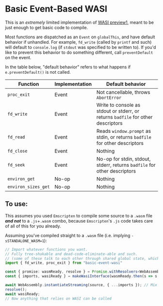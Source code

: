 
# Basic Event-Based WASI

This is an *extremely* limited implementation of [WASI preview1](https://github.com/WebAssembly/WASI/blob/main/legacy/preview1/docs.md), meant to be just enough to get basic code to compile.

Most functions are dispatched as an `Event` on `globalThis`, and have default behavior if unhandled. For example, `fd_write` (called by `printf` and such) will default to `console.log` (if `stdout` was specified to be written to).  If you'd like to prevent this behavior to do something different, call `preventDefault` on the event.

In the table below, "default behavior" refers to what happens if `e.preventDefault()` is not called.

|Function|Implementation|Default behavior|
|--------|--------------|----------------|
|`proc_exit`|Event|Not cancellable, throws `AbortError`|
|`fd_write`|Event|Write to console as stdout or stderr, or returns `badfile` for other descriptors|
|`fd_read`|Event|Reads `window.prompt` as stdin, or returns `badfile` for other descriptors|
|`fd_close`|Event|Nothing|
|`fd_seek`|Event|No-op for stdin, stdout, stderr, returns `badfile` for other descriptors|
|`environ_get`|No-op|Nothing|
|`environ_sizes_get`|No-op|Nothing|

## To use:

This assumes you used `Emscripten` to compile some source to a `.wasm` file ***and not*** to a `.js`+`.wasm` combo, because `Emscripten`'s `.js` code takes care of all of this for you already.

Assuming you've compiled straight to a `.wasm` file (i.e. implying `-sSTANDALONE_WASM=1`):

```typescript
// Import whatever functions you want.
// Fully tree-shakable and dead-code-eliminate-able and such.
// (some of these talk to each other through shared global state, which `makeWasiInterface` below takes care of for you)
import { fd_write, proc_exit } from "basic-event-wasi" 

const { promise: wasmReady, resolve } = Promise.withResolvers<WebAssemblyInstantiatedSource>(); // https://github.com/tc39/proposal-promise-with-resolvers
const { imports, wasiReady } = makeWasiInterface(wasmReady.then(s => s.instance), { fd_write, proc_exit });

await WebAssembly.instantiateStreaming(source, { ...imports }); // Mix in other imports if you got 'em too
resolve();
await wasiReady;
// Now anything that relies on WASI can be called
```